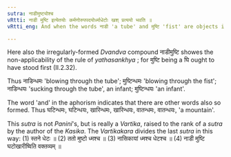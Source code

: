 ```yaml
---
sutra: नाडीमुष्ट्योश्च
vRtti: नाडी मुष्टि इत्येतयोः कर्मणोरुपपदयोर्ध्माधेटोः खश् प्रत्ययो भवति ॥
vRtti_eng: And when the words नाडी 'a tube' and मुष्टि 'fist' are objects in composition with the verbs ध्मा and धे, the affix खश् is employed.

---
```

Here also the irregularly-formed _Dvandva_ compound नाडीमुष्टि showes the non-applicability of the rule of _yathasankhya_ ; for मुष्टि being a घि ought to have stood first (II.2.32).

Thus नाडिन्धमः 'blowing through the tube'; मुष्टिन्धमः 'blowing through the fist'; नाडिन्धयः 'sucking through the tube', an infant; मुष्टिन्धयः 'an infant'.

The word 'and' in the aphorism indicates that there are other words also so formed. Thus घटिन्धमः, घटिन्धयः, खारिन्धमः, खारिन्धयः, वातन्धमः, वातन्धयः, 'a mountain'.

This _sutra_ is not _Panini_'s, but is really a _Vartika_, raised to the rank of a _sutra_ by the author of the _Kasika_. The _Vartikakara_ divides the last _sutra_ in this way: (1) स्तने धेटः ॥ (2) ततो मुष्टो ध्मश्च ॥ (3) नासिकायां ध्मश्च धेटश्च ॥ (4) नाडी मुष्टि घटोखारीष्विति वक्तव्यम् ॥